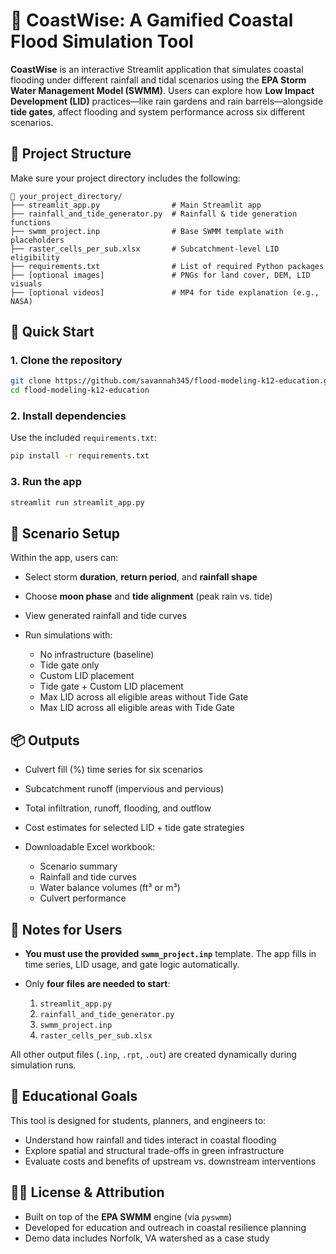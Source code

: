 # 🌊 CoastWise: A Gamified Coastal Flood Simulation Tool

**CoastWise** is an interactive Streamlit application that simulates coastal flooding under different rainfall and tidal scenarios using the **EPA Storm Water Management Model (SWMM)**. Users can explore how **Low Impact Development (LID)** practices—like rain gardens and rain barrels—alongside **tide gates**, affect flooding and system performance across six different scenarios.

## 📁 Project Structure

Make sure your project directory includes the following:

```
📂 your_project_directory/
├── streamlit_app.py                # Main Streamlit app
├── rainfall_and_tide_generator.py  # Rainfall & tide generation functions
├── swmm_project.inp                # Base SWMM template with placeholders
├── raster_cells_per_sub.xlsx       # Subcatchment-level LID eligibility
├── requirements.txt                # List of required Python packages
├── [optional images]               # PNGs for land cover, DEM, LID visuals
├── [optional videos]               # MP4 for tide explanation (e.g., NASA)
```

## 🚀 Quick Start

### 1. Clone the repository

```bash
git clone https://github.com/savannah345/flood-modeling-k12-education.git
cd flood-modeling-k12-education
```

### 2. Install dependencies

Use the included `requirements.txt`:

```bash
pip install -r requirements.txt
```

### 3. Run the app

```bash
streamlit run streamlit_app.py
```

## 🧰 Scenario Setup

Within the app, users can:

* Select storm **duration**, **return period**, and **rainfall shape**
* Choose **moon phase** and **tide alignment** (peak rain vs. tide)
* View generated rainfall and tide curves
* Run simulations with:

  * No infrastructure (baseline)
  * Tide gate only
  * Custom LID placement
  * Tide gate + Custom LID placement
  * Max LID across all eligible areas without Tide Gate
  * Max LID across all eligible areas with Tide Gate

## 📦 Outputs

* Culvert fill (%) time series for six scenarios
* Subcatchment runoff (impervious and pervious)
* Total infiltration, runoff, flooding, and outflow
* Cost estimates for selected LID + tide gate strategies
* Downloadable Excel workbook:

  * Scenario summary
  * Rainfall and tide curves
  * Water balance volumes (ft³ or m³)
  * Culvert performance

## 📌 Notes for Users

* **You must use the provided `swmm_project.inp`** template. The app fills in time series, LID usage, and gate logic automatically.
* Only **four files are needed to start**:

  1. `streamlit_app.py`
  2. `rainfall_and_tide_generator.py`
  3. `swmm_project.inp`
  4. `raster_cells_per_sub.xlsx`

All other output files (`.inp`, `.rpt`, `.out`) are created dynamically during simulation runs.

## 🧪 Educational Goals

This tool is designed for students, planners, and engineers to:

* Understand how rainfall and tides interact in coastal flooding
* Explore spatial and structural trade-offs in green infrastructure
* Evaluate costs and benefits of upstream vs. downstream interventions

## 👩‍🔬 License & Attribution

* Built on top of the **EPA SWMM** engine (via `pyswmm`)
* Developed for education and outreach in coastal resilience planning
* Demo data includes Norfolk, VA watershed as a case study
